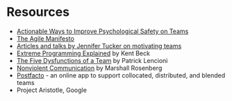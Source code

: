 # Resources

- [Actionable Ways to Improve Psychological Safety on Teams](https://medium.com/@johnpcutler/actionable-ways-to-improve-psychological-safety-on-teams-9d9a2a3940cf)
- [The Agile Manifesto](http://agilemanifesto.org/)
- [Articles and talks by Jennifer Tucker on motivating teams](http://tuckertalk.net/blog2/articles-and-presentations/)
- [Extreme Programming Explained](https://www.amazon.co.uk/Extreme-Programming-Explained-Embrace-Change/dp/0201616416) by Kent Beck
- [The Five Dysfunctions of a Team](https://www.tablegroup.com/books/dysfunctions) by Patrick Lencioni
- [Nonviolent Communication](https://en.wikipedia.org/wiki/Nonviolent_Communication) by Marshall Rosenberg
- [Postfacto](https://postfacto.io/) - an online app to support collocated, distributed, and blended teams
- Project Aristotle, Google
